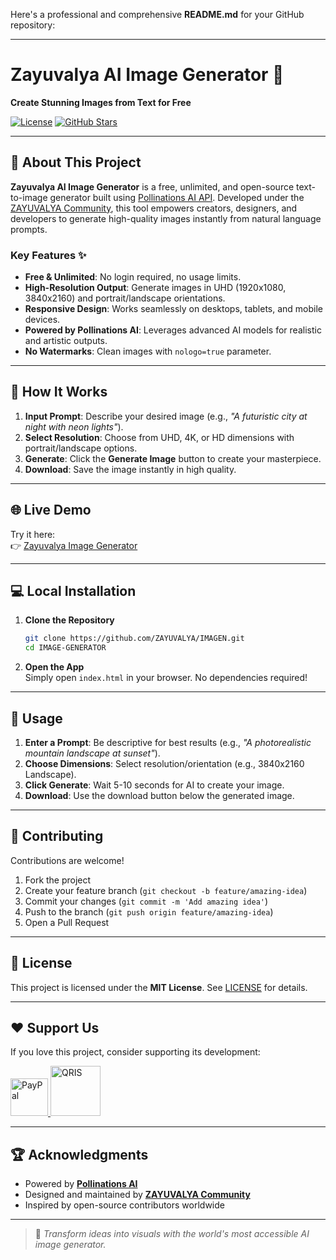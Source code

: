 Here's a professional and comprehensive **README.md** for your GitHub repository:

---

# Zayuvalya AI Image Generator 🎨  
**Create Stunning Images from Text for Free**  

[![License](https://img.shields.io/github/license/ZAYUVALYA/IMAGEN)](https://github.com/ZAYUVALYA/IMAGEN/blob/main/LICENSE)  [![GitHub Stars](https://img.shields.io/github/stars/ZAYUVALYA/IMAGEN?style=social)](https://github.com/ZAYUVALYA/IMAGEN)  

---

## 🚀 About This Project  
**Zayuvalya AI Image Generator** is a free, unlimited, and open-source text-to-image generator built using [Pollinations AI API](https://pollinations.ai). Developed under the [ZAYUVALYA Community](https://zayuvalya.github.io), this tool empowers creators, designers, and developers to generate high-quality images instantly from natural language prompts.  

### Key Features ✨  
- **Free & Unlimited**: No login required, no usage limits.  
- **High-Resolution Output**: Generate images in UHD (1920x1080, 3840x2160) and portrait/landscape orientations.  
- **Responsive Design**: Works seamlessly on desktops, tablets, and mobile devices.  
- **Powered by Pollinations AI**: Leverages advanced AI models for realistic and artistic outputs.  
- **No Watermarks**: Clean images with `nologo=true` parameter.  

---

## 🔧 How It Works  
1. **Input Prompt**: Describe your desired image (e.g., *"A futuristic city at night with neon lights"*).  
2. **Select Resolution**: Choose from UHD, 4K, or HD dimensions with portrait/landscape options.  
3. **Generate**: Click the **Generate Image** button to create your masterpiece.  
4. **Download**: Save the image instantly in high quality.  

---

## 🌐 Live Demo  
Try it here:  
👉 [Zayuvalya Image Generator](https://zayuvalya.github.io/IMAGEN/)  

---

## 💻 Local Installation  
1. **Clone the Repository**  
   ```bash
   git clone https://github.com/ZAYUVALYA/IMAGEN.git
   cd IMAGE-GENERATOR
   ```
2. **Open the App**  
   Simply open `index.html` in your browser. No dependencies required!  

---

## 📌 Usage  
1. **Enter a Prompt**: Be descriptive for best results (e.g., *"A photorealistic mountain landscape at sunset"*).  
2. **Choose Dimensions**: Select resolution/orientation (e.g., 3840x2160 Landscape).  
3. **Click Generate**: Wait 5-10 seconds for AI to create your image.  
4. **Download**: Use the download button below the generated image.  

---

## 🤝 Contributing  
Contributions are welcome!  
1. Fork the project  
2. Create your feature branch (`git checkout -b feature/amazing-idea`)  
3. Commit your changes (`git commit -m 'Add amazing idea'`)  
4. Push to the branch (`git push origin feature/amazing-idea`)  
5. Open a Pull Request  

---

## 📄 License  
This project is licensed under the **MIT License**. See [LICENSE](LICENSE) for details.  

---

## ❤️ Support Us  
If you love this project, consider supporting its development:  

<a href="http://paypal.me/VIVALDIMAZZA" target="_blank">
  <img src="https://raw.githubusercontent.com/maurodesouza/profile-readme-generator/master/src/assets/icons/social/paypal/default.svg" width="60" alt="PayPal" />
</a>  
<a href="http://lynk.id/milyohiro/s/DaJ072Z" target="_blank">
  <img src="https://home.oxygen.id/assets/images/info-pembayaran/qris-logo.png" width="80" alt="QRIS" />
</a>  

---

## 🏆 Acknowledgments  
- Powered by **[Pollinations AI](https://pollinations.ai)**  
- Designed and maintained by **[ZAYUVALYA Community](https://zayuvalya.github.io)**  
- Inspired by open-source contributors worldwide  

---

> 🎯 *Transform ideas into visuals with the world's most accessible AI image generator.*  
